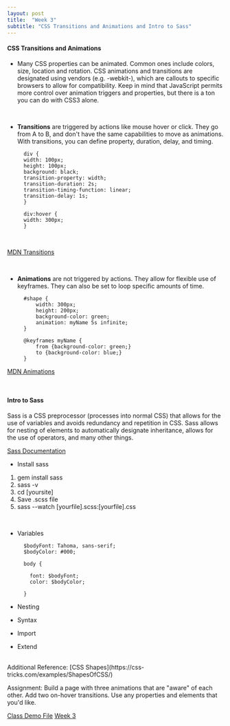 ```yaml
---
layout: post
title:  "Week 3"
subtitle: "CSS Transitions and Animations and Intro to Sass"
---
```

<div id = "week3" class="anchor"></div>

#### CSS Transitions and Animations

* Many CSS properties can be animated. Common ones include colors, size, location and rotation. CSS animations and transitions are designated using vendors (e.g. -webkit-), which are callouts to specific browsers to allow for compatibility. Keep in mind that JavaScript permits more control over animation triggers and properties, but there is a ton you can do with CSS3 alone.

<br>

* **Transitions** are triggered by actions like mouse hover or click. They go from A to B, and don't have the same capabilities to move as animations. With transitions, you can define property, duration, delay, and timing.

        div {
        width: 100px;
        height: 100px;
        background: black;
        transition-property: width;
        transition-duration: 2s;
        transition-timing-function: linear;
        transition-delay: 1s;
        }

        div:hover {
        width: 300px;
        }

<br>

[MDN Transitions](https://developer.mozilla.org/en-US/docs/Web/CSS/CSS_Transitions/Using_CSS_transitions)

<br>

* **Animations** are not triggered by actions. They allow for flexible use of keyframes. They can also be set to loop specific amounts of time.

        #shape {
            width: 300px;
            height: 200px;
            background-color: green;
            animation: myName 5s infinite;
        }

        @keyframes myName {
            from {background-color: green;}
            to {background-color: blue;}
        }


[MDN Animations](https://developer.mozilla.org/en-US/docs/Web/CSS/animation)

<br>

#### Intro to Sass

Sass is a CSS preprocessor (processes into normal CSS) that allows for the use of variables and avoids redundancy and repetition in CSS. Sass allows for nesting of elements to automatically designate inheritance, allows for the use of operators, and many other things.

[Sass Documentation](http://sass-lang.com/guide)

* Install sass

1. gem install sass
2. sass -v
3. cd [yoursite]
4. Save .scss file
5. sass --watch [yourfile].scss:[yourfile].css

<br>

* Variables

        $bodyFont: Tahoma, sans-serif;
        $bodyColor: #000;

        body {

          font: $bodyFont;
          color: $bodyColor;

        }


* Nesting
* Syntax
* Import
* Extend

<br>
Additional Reference: [CSS Shapes](https://css-tricks.com/examples/ShapesOfCSS/)

Assignment: Build a page with three animations that are "aware" of each other. Add two on-hover transitions. Use any properties and elements that you'd like.

[Class Demo File]({{site.baseurl}}/week3.zip)
<a href="week3.zip" target="_blank">Week 3</a>
